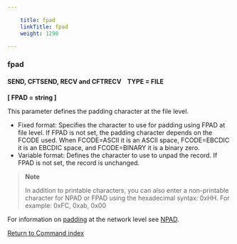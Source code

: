 ```yaml
---

    title: fpad
    linkTitle: fpad
    weight: 1290

---
```

### fpad

#### SEND, CFTSEND, RECV and CFTRECV    TYPE = FILE

****\[ FPAD = string \]****

This parameter defines the padding character at the file level.

- Fixed format: Specifies the character to use for padding using FPAD at file level. If FPAD is not set, the padding character depends on the FCODE used. When FCODE=ASCII it is an ASCII space, FCODE=EBCDIC it is an EBCDIC space, and FCODE=BINARY it is a binary zero.
- Variable format: Defines the character to use to unpad the record. If FPAD is not set, the record is unchanged.

> **Note**
>
> In addition to printable characters, you can also enter a non-printable character for NPAD or FPAD using the hexadecimal syntax: 0xHH. For example: 0xFC, 0xab, 0x00

For information on [padding](../../../../concepts/transfer_command_overview/padding) at the network level see [NPAD](../npad).

[Return to Command index](../../)

